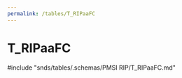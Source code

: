 ```yaml
---
permalink: /tables/T_RIPaaFC
---
```

# T\_RIPaaFC
<!-- SPDX-License-Identifier: MPL-2.0 -->

<!-- ATTENTION : Ne pas supprimer ou modifier la ligne ci-dessous -->
#include "snds/tables/.schemas/PMSI RIP/T_RIPaaFC.md"
<!-- ATTENTION : Ne pas supprimer ou modifier la ligne ci-dessus -->

